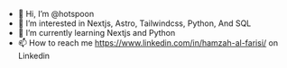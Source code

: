 - 👋 Hi, I’m @hotspoon
- 👀 I’m interested in Nextjs, Astro, Tailwindcss, Python, And SQL
- 🌱 I’m currently learning Nextjs and Python
- 📫 How to reach me https://www.linkedin.com/in/hamzah-al-farisi/ on Linkedin
